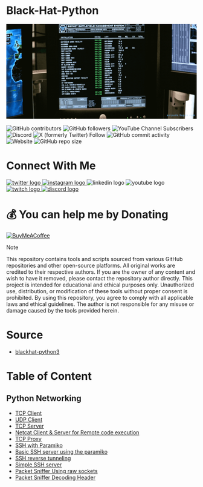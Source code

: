 # Black-Hat-Python
<img align = "" src="https://github.com/aw-junaid/aw-junaid/blob/main/Assets/asset1.webp" width="1000" height="250" alt="awjunaid">

![GitHub contributors](https://img.shields.io/github/contributors/aw-junaid/Black-Hat-Python)
![GitHub followers](https://img.shields.io/github/followers/aw-junaid)
![YouTube Channel Subscribers](https://img.shields.io/youtube/channel/subscribers/UClhKVCHjOxBTNM50lOBTgoA)
![Discord](https://img.shields.io/discord/1163365511309049948)
![X (formerly Twitter) Follow](https://img.shields.io/twitter/follow/awjunaid_)
![GitHub commit activity](https://img.shields.io/github/commit-activity/t/aw-junaid/Black-Hat-Python)
![Website](https://img.shields.io/website?url=https%3A%2F%2Fawjunaid.com%2F)
![GitHub repo size](https://img.shields.io/github/repo-size/aw-junaid/Black-Hat-Python)

# Connect With Me

<div align="left">
  <a href="https://twitter.com/awJunaid_" target="_blank">
    <img src="https://img.shields.io/static/v1?message=Twitter&logo=twitter&label=&color=1DA1F2&logoColor=white&labelColor=&style=for-the-badge" height="36" alt="twitter logo"  />
  </a>
  <a href="https://instagram.com/awjunaid_" target="_blank">
    <img src="https://img.shields.io/static/v1?message=Instagram&logo=instagram&label=&color=E4405F&logoColor=white&labelColor=&style=for-the-badge" height="36" alt="instagram logo"  />
  </a>
  <img src="https://img.shields.io/static/v1?message=LinkedIn&logo=linkedin&label=&color=0077B5&logoColor=white&labelColor=&style=for-the-badge" height="36" alt="linkedin logo"  />
  <img src="https://img.shields.io/static/v1?message=Youtube&logo=youtube&label=&color=FF0000&logoColor=white&labelColor=&style=for-the-badge" height="36" alt="youtube logo"  />
  <a href="https://www.twitch.tv/awjunaid" target="_blank">
    <img src="https://img.shields.io/static/v1?message=Twitch&logo=twitch&label=&color=9146FF&logoColor=white&labelColor=&style=for-the-badge" height="36" alt="twitch logo"  />
  </a>
  <a href="https://discord.gg/Neddn8gPqY" target="_blank">
    <img src="https://img.shields.io/static/v1?message=Discord&logo=discord&label=&color=7289DA&logoColor=white&labelColor=&style=for-the-badge" height="36" alt="discord logo"  />
  </a>
</div>



  # 💰 You can help me by Donating
  [![BuyMeACoffee](https://img.shields.io/badge/Buy%20Me%20a%20Coffee-ffdd00?style=for-the-badge&logo=buy-me-a-coffee&logoColor=black)](https://buymeacoffee.com/awjunaid) 

> [!Note]
This repository contains tools and scripts sourced from various GitHub repositories and other open-source platforms. All original works are credited to their respective authors. If you are the owner of any content and wish to have it removed, please contact the repository author directly. This project is intended for educational and ethical purposes only. Unauthorized use, distribution, or modification of these tools without proper consent is prohibited. By using this repository, you agree to comply with all applicable laws and ethical guidelines. The author is not responsible for any misuse or damage caused by the tools provided herein.

# Source

- [blackhat-python3](https://github.com/EONRaider/blackhat-python3)


# Table of Content

## Python Networking

- [TCP Client](https://github.com/aw-junaid/Black-Hat-Python/blob/main/Python%20Tools/Networking/TCP%20Client.md)
- [UDP Client](https://github.com/aw-junaid/Black-Hat-Python/blob/main/Python%20Tools/Networking/UDP%20Client.md)
- [TCP Server](https://github.com/aw-junaid/Black-Hat-Python/blob/main/Python%20Tools/Networking/TCP%20Server.md)
- [Netcat Client & Server for Remote code execution](https://github.com/aw-junaid/Black-Hat-Python/blob/main/Python%20Tools/Networking/Netcat%20Client%20%26%20Server.md)
- [TCP Proxy](https://github.com/aw-junaid/Black-Hat-Python/blob/main/Python%20Tools/Networking/TCP%20Proxy.md)
- [SSH with Paramiko](https://github.com/aw-junaid/Black-Hat-Python/blob/main/Python%20Tools/Networking/SSH%20with%20Paramiko.py)
- [Basic SSH server using the paramiko](https://github.com/aw-junaid/Black-Hat-Python/blob/main/Python%20Tools/Networking/Basic%20SSH%20server%20using%20the%20paramiko.md)
- [SSH reverse tunneling](https://github.com/aw-junaid/Black-Hat-Python/blob/main/Python%20Tools/Networking/SSH%20reverse%20tunneling.md)
- [Simple SSH server](https://github.com/aw-junaid/Black-Hat-Python/blob/main/Python%20Tools/Networking/bhp_reverse_ssh_cmd.md)
- [Packet Sniffer Using raw sockets](https://github.com/aw-junaid/Black-Hat-Python/blob/main/Python%20Tools/Networking/packet%20sniffer%20using%20raw%20sockets.md)
- [Packet Sniffer Decoding Header](https://github.com/aw-junaid/Black-Hat-Python/blob/main/Python%20Tools/Networking/Packet%20Sniffer%20Decoding%20Header.md)





